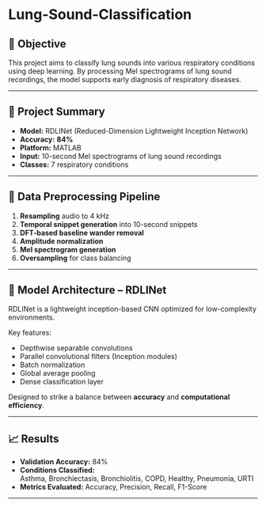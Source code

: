 # Lung-Sound-Classification
## 📌 Objective

This project aims to classify lung sounds into various respiratory conditions using deep learning. By processing Mel spectrograms of lung sound recordings, the model supports early diagnosis of respiratory diseases.

---

## 🧠 Project Summary

- **Model:** RDLINet (Reduced-Dimension Lightweight Inception Network)
- **Accuracy:** **84%**
- **Platform:** MATLAB
- **Input:** 10-second Mel spectrograms of lung sound recordings
- **Classes:** 7 respiratory conditions

---

## 🧪 Data Preprocessing Pipeline

1. **Resampling** audio to 4 kHz
2. **Temporal snippet generation** into 10-second snippets  
3. **DFT-based baseline wander removal**
4. **Amplitude normalization**
5. **Mel spectrogram generation**
6. **Oversampling** for class balancing

---

## 🧩 Model Architecture – RDLINet

RDLINet is a lightweight inception-based CNN optimized for low-complexity environments.

Key features:
- Depthwise separable convolutions
- Parallel convolutional filters (Inception modules)
- Batch normalization
- Global average pooling
- Dense classification layer

Designed to strike a balance between **accuracy** and **computational efficiency**.

---

## 📈 Results

- **Validation Accuracy:** 84%
- **Conditions Classified:**  
  Asthma, Bronchiectasis, Bronchiolitis, COPD, Healthy, Pneumonia, URTI
- **Metrics Evaluated:** Accuracy, Precision, Recall, F1-Score

---
